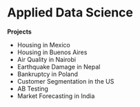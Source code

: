 # Applied Data Science

**Projects**

- Housing in Mexico
- Housing in Buenos Aires
- Air Quality in Nairobi
- Earthquake Damage in Nepal
- Bankruptcy in Poland
- Customer Segmentation in the US
- AB Testing
- Market Forecasting in India
